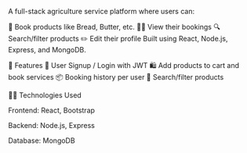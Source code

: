 A full-stack agriculture service platform where users can:

🛒 Book products like Bread, Butter, etc.
🧑‍🌾 View their bookings
🔍 Search/filter products
✏️ Edit their profile
Built using React, Node.js, Express, and MongoDB.

🚀 Features
🔐 User Signup / Login with JWT
🛍️ Add products to cart and book services
📦 Booking history per user
🔎 Search/filter products

🧑‍💻 Technologies Used

Frontend: React, Bootstrap

Backend: Node.js, Express

Database: MongoDB

